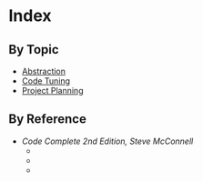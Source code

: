 # Index

## By Topic
- [Abstraction](zettels/1661219901.md)
- [Code Tuning](zettels/1661443756.md)
- [Project Planning](zettels/1661478052)

## By Reference
- _Code Complete 2nd Edition, Steve McConnell_
  - [](zettels/1661443756.md)
  - [](zettels/1661478052.md)
  - [](zettels/1661444270.md)
